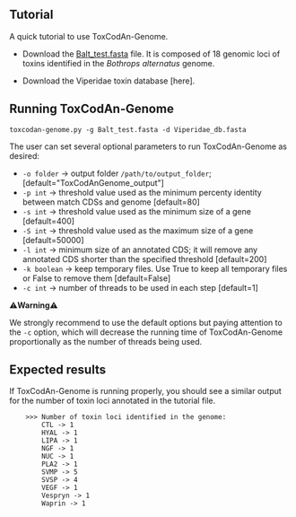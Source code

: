 ## Tutorial

A quick tutorial to use ToxCodAn-Genome.

- Download the [Balt_test.fasta](https://github.com/pedronachtigall/ToxCodAn-Genome/blob/main/Tutorial/Balt_test.fasta) file. It is composed of 18 genomic loci of toxins identified in the *Bothrops alternatus* genome.

- Download the Viperidae toxin database [here].

## Running ToxCodAn-Genome

```
toxcodan-genome.py -g Balt_test.fasta -d Viperidae_db.fasta
```

The user can set several optional parameters to run ToxCodAn-Genome as desired:
 - ```-o folder``` -> output folder ```/path/to/output_folder```; [default="ToxCodAnGenome_output"]
 - ```-p int``` -> threshold value used as the minimum percenty identity between match CDSs and genome [default=80]
 - ```-s int``` -> threshold value used as the minimum size of a gene [default=400]
 - ```-S int``` -> threshold value used as the maximum size of a gene [default=50000]
 - ```-l int``` -> minimum size of an annotated CDS; it will remove any annotated CDS shorter than the specified threshold [default=200]
 - ```-k boolean``` -> keep temporary files. Use True to keep all temporary files or False to remove them [default=False]
 - ```-c int``` -> number of threads to be used in each step [default=1]

:warning:**Warning**:warning:

We strongly recommend to use the default options but paying attention to the ```-c``` option, which will decrease the running time of ToxCodAn-Genome proportionally as the number of threads being used.

## Expected results

If ToxCodAn-Genome is running properly, you should see a similar output for the number of toxin loci annotated in the tutorial file.

```
	>>> Number of toxin loci identified in the genome:
		CTL -> 1
		HYAL -> 1
		LIPA -> 1
		NGF -> 1
		NUC -> 1
		PLA2 -> 1
		SVMP -> 5
		SVSP -> 4
		VEGF -> 1
		Vespryn -> 1
		Waprin -> 1
```
